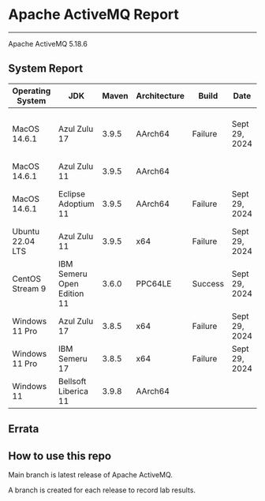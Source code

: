 # Apache ActiveMQ Report
--- 

Apache ActiveMQ 5.18.6

## System Report

| Operating System    | JDK       | Maven | Architecture | Build | Date  | Notes |
|---------------------|-----------|-------|--------------|-------|-------|-------|
| MacOS 14.6.1          | Azul Zulu 17   | 3.9.5 | AArch64      | Failure | Sept 29, 2024 | Mulitple failures. AMQ Client, Partition Manager, Unit tests, Http Protocol Support, All Jar Bundle, Web Demo, and Assembly.  |
| MacOS 14.6.1          | Azul Zulu 11   | 3.9.5 | AArch64      |  |  |  |
| MacOS 14.6.1          | Eclipse Adoptium 11   | 3.9.5 | AArch64      | Failure | Sept 29, 2024 | Multiple Unit test failures, MQTT protocol, HTTP protocol support, All Jar bundle, RAR, Web Demo, and assembly test. |
| Ubuntu 22.04 LTS    | Azul Zulu 11   | 3.9.5 | x64      | Failure | Sept 29, 2024 | Multiple Unit test failures, AMQP, All Jar bundle, and assembly test. |
| CentOS Stream 9     | IBM Semeru Open Edition 11 | 3.6.0 | PPC64LE      | Success | Sept 29, 2024 | Few unit test failurs in ActiveMQ: Unit Tests and Web Demo. Build completed in 3:52h |
| Windows 11 Pro      | Azul Zulu 17 | 3.8.5 | x64      | Failure | Sept 29, 2024 | Tests stalled on JournalArchieveTest testRecoveryOnArchieveFailure |
| Windows 11 Pro      | IBM Semeru 17 | 3.8.5 | x64      | Failure | Sept 29, 2024 | Tests stalled on JournalArchieveTest testRecoveryOnArchieveFailure |
| Windows 11       | Bellsoft Liberica 11 | 3.9.8 | AArch64      |  |  |  |


## Errata


## How to use this repo

Main branch is latest release of Apache ActiveMQ.

A branch is created for each release to record lab results.
